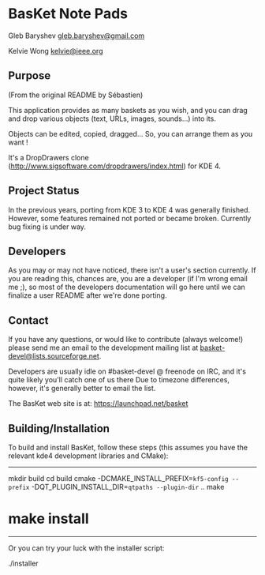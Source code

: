 BasKet Note Pads
================
Gleb Baryshev <gleb.baryshev@gmail.com>

Kelvie Wong <kelvie@ieee.org>

Purpose
-------
(From the original README by Sébastien)

This application provides as many baskets as you wish, and you can drag and drop
various objects (text, URLs, images, sounds...)  into its.

Objects can be edited, copied, dragged... So, you can arrange them as you want !

It's a DropDrawers clone (http://www.sigsoftware.com/dropdrawers/index.html) for
KDE 4.

Project Status
--------------
In the previous years, porting from KDE 3 to KDE 4 was generally finished.
However, some features remained not ported or became broken. Currently bug
fixing is under way.

Developers
-----------
As you may or may not have noticed, there isn't a user's section currently.
If you are reading this, chances are, you are a developer (if I'm wrong email me
;), so most of the developers documentation will go here until we can finalize a
user README after we're done porting.


Contact
-------
If you have any questions, or would like to contribute (always welcome!) please
send me an email to the  development mailing list at
basket-devel@lists.sourceforge.net.

Developers are usually idle on #basket-devel @ freenode on IRC, and it's quite
likely you'll catch one of us there Due to timezone differences, however, it's
generally better to email the list.

The BasKet web site is at:
https://launchpad.net/basket


Building/Installation
----------------------
To build and install BasKet, follow these steps (this assumes you have the relevant
kde4 development libraries and CMake):

----
mkdir build
cd build
cmake -DCMAKE_INSTALL_PREFIX=`kf5-config --prefix` -DQT_PLUGIN_INSTALL_DIR=`qtpaths --plugin-dir` ..
make
# make install
----

Or you can try your luck with the installer script:

  ./installer
